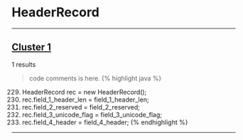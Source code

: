 # HeaderRecord

***

## [Cluster 1](./1)
1 results
> code comments is here.
{% highlight java %}
229. HeaderRecord rec = new HeaderRecord();
230. rec.field_1_header_len = field_1_header_len;
231. rec.field_2_reserved = field_2_reserved;
232. rec.field_3_unicode_flag = field_3_unicode_flag;
233. rec.field_4_header = field_4_header;
{% endhighlight %}

***

